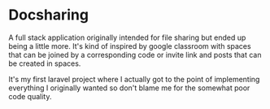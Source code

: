 # Docsharing

A full stack application originally intended for file sharing but ended up being a little more.
It's kind of inspired by google classroom with spaces that can be joined by a corresponding code or
invite link and posts that can be created in spaces.

It's my first laravel project where I actually got to the point of implementing everything I originally wanted
so don't blame me for the somewhat poor code quality.
